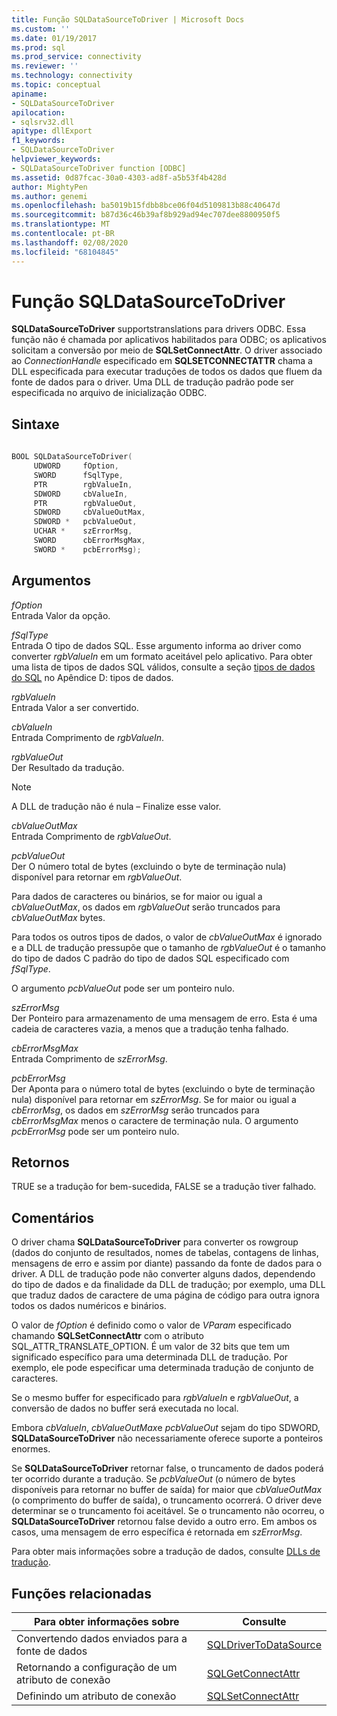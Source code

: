 ```yaml
---
title: Função SQLDataSourceToDriver | Microsoft Docs
ms.custom: ''
ms.date: 01/19/2017
ms.prod: sql
ms.prod_service: connectivity
ms.reviewer: ''
ms.technology: connectivity
ms.topic: conceptual
apiname:
- SQLDataSourceToDriver
apilocation:
- sqlsrv32.dll
apitype: dllExport
f1_keywords:
- SQLDataSourceToDriver
helpviewer_keywords:
- SQLDataSourceToDriver function [ODBC]
ms.assetid: 0d87fcac-30a0-4303-ad8f-a5b53f4b428d
author: MightyPen
ms.author: genemi
ms.openlocfilehash: ba5019b15fdbb8bce06f04d5109813b88c40647d
ms.sourcegitcommit: b87d36c46b39af8b929ad94ec707dee8800950f5
ms.translationtype: MT
ms.contentlocale: pt-BR
ms.lasthandoff: 02/08/2020
ms.locfileid: "68104845"
---
```

# <a name="sqldatasourcetodriver-function"></a>Função SQLDataSourceToDriver
**SQLDataSourceToDriver** supportstranslations para drivers ODBC. Essa função não é chamada por aplicativos habilitados para ODBC; os aplicativos solicitam a conversão por meio de **SQLSetConnectAttr**. O driver associado ao *ConnectionHandle* especificado em **SQLSETCONNECTATTR** chama a DLL especificada para executar traduções de todos os dados que fluem da fonte de dados para o driver. Uma DLL de tradução padrão pode ser especificada no arquivo de inicialização ODBC.  
  
## <a name="syntax"></a>Sintaxe  
  
```cpp  
  
BOOL SQLDataSourceToDriver(  
     UDWORD     fOption,  
     SWORD      fSqlType,  
     PTR        rgbValueIn,  
     SDWORD     cbValueIn,  
     PTR        rgbValueOut,  
     SDWORD     cbValueOutMax,  
     SDWORD *   pcbValueOut,  
     UCHAR *    szErrorMsg,  
     SWORD      cbErrorMsgMax,  
     SWORD *    pcbErrorMsg);  
```  
  
## <a name="arguments"></a>Argumentos  
 *fOption*  
 Entrada Valor da opção.  
  
 *fSqlType*  
 Entrada O tipo de dados SQL. Esse argumento informa ao driver como converter *rgbValueIn* em um formato aceitável pelo aplicativo. Para obter uma lista de tipos de dados SQL válidos, consulte a seção [tipos de dados do SQL](../../../odbc/reference/appendixes/sql-data-types.md) no Apêndice D: tipos de dados.  
  
 *rgbValueIn*  
 Entrada Valor a ser convertido.  
  
 *cbValueIn*  
 Entrada Comprimento de *rgbValueIn*.  
  
 *rgbValueOut*  
 Der Resultado da tradução.  
  
> [!NOTE]  
>  A DLL de tradução não é nula – Finalize esse valor.  
  
 *cbValueOutMax*  
 Entrada Comprimento de *rgbValueOut*.  
  
 *pcbValueOut*  
 Der O número total de bytes (excluindo o byte de terminação nula) disponível para retornar em *rgbValueOut*.  
  
 Para dados de caracteres ou binários, se for maior ou igual a *cbValueOutMax*, os dados em *rgbValueOut* serão truncados para *cbValueOutMax* bytes.  
  
 Para todos os outros tipos de dados, o valor de *cbValueOutMax* é ignorado e a DLL de tradução pressupõe que o tamanho de *rgbValueOut* é o tamanho do tipo de dados C padrão do tipo de dados SQL especificado com *fSqlType*.  
  
 O argumento *pcbValueOut* pode ser um ponteiro nulo.  
  
 *szErrorMsg*  
 Der Ponteiro para armazenamento de uma mensagem de erro. Esta é uma cadeia de caracteres vazia, a menos que a tradução tenha falhado.  
  
 *cbErrorMsgMax*  
 Entrada Comprimento de *szErrorMsg*.  
  
 *pcbErrorMsg*  
 Der Aponta para o número total de bytes (excluindo o byte de terminação nula) disponível para retornar em *szErrorMsg*. Se for maior ou igual a *cbErrorMsg*, os dados em *szErrorMsg* serão truncados para *cbErrorMsgMax* menos o caractere de terminação nula. O argumento *pcbErrorMsg* pode ser um ponteiro nulo.  
  
## <a name="returns"></a>Retornos  
 TRUE se a tradução for bem-sucedida, FALSE se a tradução tiver falhado.  
  
## <a name="comments"></a>Comentários  
 O driver chama **SQLDataSourceToDriver** para converter os rowgroup (dados do conjunto de resultados, nomes de tabelas, contagens de linhas, mensagens de erro e assim por diante) passando da fonte de dados para o driver. A DLL de tradução pode não converter alguns dados, dependendo do tipo de dados e da finalidade da DLL de tradução; por exemplo, uma DLL que traduz dados de caractere de uma página de código para outra ignora todos os dados numéricos e binários.  
  
 O valor de *fOption* é definido como o valor de *VParam* especificado chamando **SQLSetConnectAttr** com o atributo SQL_ATTR_TRANSLATE_OPTION. É um valor de 32 bits que tem um significado específico para uma determinada DLL de tradução. Por exemplo, ele pode especificar uma determinada tradução de conjunto de caracteres.  
  
 Se o mesmo buffer for especificado para *rgbValueIn* e *rgbValueOut*, a conversão de dados no buffer será executada no local.  
  
 Embora *cbValueIn*, *cbValueOutMax*e *pcbValueOut* sejam do tipo SDWORD, **SQLDataSourceToDriver** não necessariamente oferece suporte a ponteiros enormes.  
  
 Se **SQLDataSourceToDriver** retornar false, o truncamento de dados poderá ter ocorrido durante a tradução. Se *pcbValueOut* (o número de bytes disponíveis para retornar no buffer de saída) for maior que *cbValueOutMax* (o comprimento do buffer de saída), o truncamento ocorrerá. O driver deve determinar se o truncamento foi aceitável. Se o truncamento não ocorreu, o **SQLDataSourceToDriver** retornou false devido a outro erro. Em ambos os casos, uma mensagem de erro específica é retornada em *szErrorMsg*.  
  
 Para obter mais informações sobre a tradução de dados, consulte [DLLs de tradução](../../../odbc/reference/develop-app/translation-dlls.md).  
  
## <a name="related-functions"></a>Funções relacionadas  
  
|Para obter informações sobre|Consulte|  
|---------------------------|---------|  
|Convertendo dados enviados para a fonte de dados|[SQLDriverToDataSource](../../../odbc/reference/syntax/sqldrivertodatasource-function.md)|  
|Retornando a configuração de um atributo de conexão|[SQLGetConnectAttr](../../../odbc/reference/syntax/sqlgetconnectattr-function.md)|  
|Definindo um atributo de conexão|[SQLSetConnectAttr](../../../odbc/reference/syntax/sqlsetconnectattr-function.md)|
